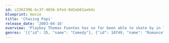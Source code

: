 ```yaml
---
id: c2362396-bc37-4656-bfed-0d2eb61aeb4c
blueprint: movie
title: 'Chasing Papi'
release_date: '2003-04-16'
overview: 'Playboy Thomas Fuentes has so far been able to skate by in life on good looks and charm alone. But when his duplicitous relationships with three women -- impassioned waitress Cici, meticulous lawyer Lorena and bored socialite Patricia -- spiral out of control, he suffers a mental breakdown. His doctor recommends that he choose just one girlfriend -- but can he choose in time before they discover his deception?'
genres: '[{"id": 35, "name": "Comedy"}, {"id": 10749, "name": "Romance"}]'
---
```

